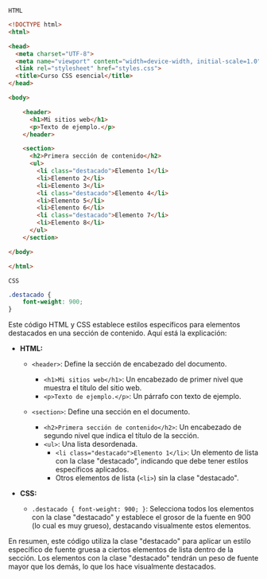`HTML`

```html
<!DOCTYPE html>
<html>

<head>
  <meta charset="UTF-8">
  <meta name="viewport" content="width=device-width, initial-scale=1.0">
  <link rel="stylesheet" href="styles.css">
  <title>Curso CSS esencial</title>
</head>

<body>

    <header>
      <h1>Mi sitios web</h1>
      <p>Texto de ejemplo.</p>
    </header>

    <section>
      <h2>Primera sección de contenido</h2>
      <ul>
        <li class="destacado">Elemento 1</li>
        <li>Elemento 2</li>
        <li>Elemento 3</li>
        <li class="destacado">Elemento 4</li>
        <li>Elemento 5</li>
        <li>Elemento 6</li>
        <li class="destacado">Elemento 7</li>
        <li>Elemento 8</li>
      </ul>
    </section>

</body>

</html>
```
`CSS`

```css
.destacado {
    font-weight: 900;
}
```

Este código HTML y CSS establece estilos específicos para elementos destacados en una sección de contenido. Aquí está la explicación:

- **HTML:**
  - `<header>`: Define la sección de encabezado del documento.
    - `<h1>Mi sitios web</h1>`: Un encabezado de primer nivel que muestra el título del sitio web.
    - `<p>Texto de ejemplo.</p>`: Un párrafo con texto de ejemplo.

  - `<section>`: Define una sección en el documento.
    - `<h2>Primera sección de contenido</h2>`: Un encabezado de segundo nivel que indica el título de la sección.
    - `<ul>`: Una lista desordenada.
      - `<li class="destacado">Elemento 1</li>`: Un elemento de lista con la clase "destacado", indicando que debe tener estilos específicos aplicados.
      - Otros elementos de lista (`<li>`) sin la clase "destacado".

- **CSS:**
  - `.destacado { font-weight: 900; }`: Selecciona todos los elementos con la clase "destacado" y establece el grosor de la fuente en 900 (lo cual es muy grueso), destacando visualmente estos elementos.

En resumen, este código utiliza la clase "destacado" para aplicar un estilo específico de fuente gruesa a ciertos elementos de lista dentro de la sección. Los elementos con la clase "destacado" tendrán un peso de fuente mayor que los demás, lo que los hace visualmente destacados.
